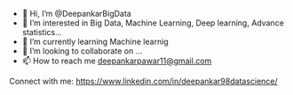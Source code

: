 - 👋 Hi, I’m @DeepankarBigData
- 👀 I’m interested in Big Data, Machine Learning, Deep learning, Advance statistics...
- 🌱 I’m currently learning Machine learnig
- 💞️ I’m looking to collaborate on ...
- 📫 How to reach me deepankarpawar11@gmail.com

Connect with me:
https://www.linkedin.com/in/deepankar98datascience/




